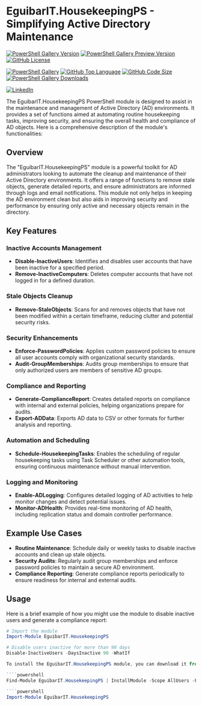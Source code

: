 # EguibarIT.HousekeepingPS - Simplifying Active Directory Maintenance

[![PowerShell Gallery Version](https://img.shields.io/powershellgallery/v/EguibarIT.HousekeepingPS.svg)](https://www.powershellgallery.com/packages/EguibarIT.HousekeepingPS)
[![PowerShell Gallery Preview Version](https://img.shields.io/powershellgallery/vpre/EguibarIT.HousekeepingPS.svg?label=powershell%20gallery%20preview&colorB=yellow)](https://www.powershellgallery.com/packages/EguibarIT.HousekeepingPS)
[![GitHub License](https://img.shields.io/github/license/vreguibar/EguibarIT.HousekeepingPS.svg)](https://github.com/vreguibar/EguibarIT.HousekeepingPS)

[![PowerShell Gallery](https://img.shields.io/powershellgallery/p/EguibarIT.HousekeepingPS.svg)](https://www.powershellgallery.com/packages/EguibarIT.HousekeepingPS)
[![GitHub Top Language](https://img.shields.io/github/languages/top/vreguibar/EguibarIT.HousekeepingPS.svg)](https://github.com/vreguibar/EguibarIT.HousekeepingPS)
[![GitHub Code Size](https://img.shields.io/github/languages/code-size/vreguibar/EguibarIT.HousekeepingPS.svg)](https://github.com/vreguibar/EguibarIT.HousekeepingPS)
[![PowerShell Gallery Downloads](https://img.shields.io/powershellgallery/dt/EguibarIT.HousekeepingPS.svg)](https://www.powershellgallery.com/packages/EguibarIT.HousekeepingPS)

[![LinkedIn](https://img.shields.io/badge/LinkedIn-VicenteRodriguezEguibar-0077B5.svg?logo=LinkedIn)](https://www.linkedin.com/in/VicenteRodriguezEguibar)

The EguibarIT.HousekeepingPS PowerShell module is designed to assist in the maintenance and management of Active Directory (AD) environments. It provides a set of functions aimed at automating routine housekeeping tasks, improving security, and ensuring the overall health and compliance of AD objects. Here is a comprehensive description of the module's functionalities:

## Overview

The "EguibarIT.HousekeepingPS" module is a powerful toolkit for AD administrators looking to automate the cleanup and maintenance of their Active Directory environments. It offers a range of functions to remove stale objects, generate detailed reports, and ensure administrators are informed through logs and email notifications. This module not only helps in keeping the AD environment clean but also aids in improving security and performance by ensuring only active and necessary objects remain in the directory.

## Key Features

### Inactive Accounts Management

- **Disable-InactiveUsers**: Identifies and disables user accounts that have been inactive for a specified period.
- **Remove-InactiveComputers**: Deletes computer accounts that have not logged in for a defined duration.

### Stale Objects Cleanup

- **Remove-StaleObjects**: Scans for and removes objects that have not been modified within a certain timeframe, reducing clutter and potential security risks.

### Security Enhancements

- **Enforce-PasswordPolicies**: Applies custom password policies to ensure all user accounts comply with organizational security standards.
- **Audit-GroupMemberships**: Audits group memberships to ensure that only authorized users are members of sensitive AD groups.

### Compliance and Reporting

- **Generate-ComplianceReport**: Creates detailed reports on compliance with internal and external policies, helping organizations prepare for audits.
- **Export-ADData**: Exports AD data to CSV or other formats for further analysis and reporting.

### Automation and Scheduling

- **Schedule-HousekeepingTasks**: Enables the scheduling of regular housekeeping tasks using Task Scheduler or other automation tools, ensuring continuous maintenance without manual intervention.

### Logging and Monitoring

- **Enable-ADLogging**: Configures detailed logging of AD activities to help monitor changes and detect potential issues.
- **Monitor-ADHealth**: Provides real-time monitoring of AD health, including replication status and domain controller performance.

## Example Use Cases

- **Routine Maintenance**: Schedule daily or weekly tasks to disable inactive accounts and clean up stale objects.
- **Security Audits**: Regularly audit group memberships and enforce password policies to maintain a secure AD environment.
- **Compliance Reporting**: Generate compliance reports periodically to ensure readiness for internal and external audits.

## Usage

Here is a brief example of how you might use the module to disable inactive users and generate a compliance report:

```powershell
# Import the module
Import-Module EguibarIT.HousekeepingPS

# Disable users inactive for more than 90 days
Disable-InactiveUsers -DaysInactive 90 -WhatIf

To install the EguibarIT.HousekeepingPS module, you can download it from the PowerShellGallery (or Github by cloning) and import it into your PowerShell session:

````powershell
Find-Module EguibarIT.HousekeepingPS | InstallModule -Scope AllUsers -Force

````powershell
Import-Module EguibarIT.HousekeepingPS
